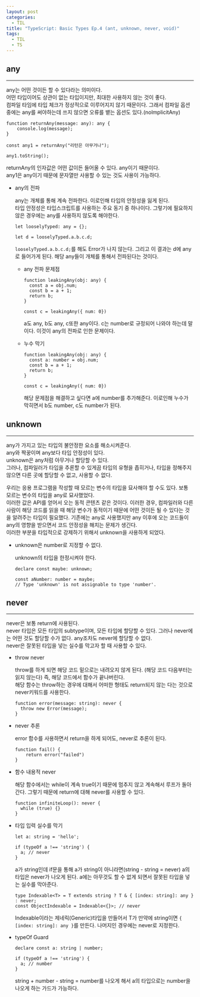 ```yaml
---
layout: post
categories:
  - TIL
title: "TypeScript: Basic Types Ep.4 (ant, unknown, never, void)"
tags:
  - TIL
  - TS
---
```


## __any__
---
any는 어떤 것이든 할 수 있다라는 의미이다.   
어떤 타입이어도 상관이 없는 타입이지만, 최대한 사용하지 않는 것이 좋다.  
컴파일 타임에 타입 체크가 정상적으로 이루어지지 않기 때문이다. 그래서 컴파일 옵션 중에는 any를 써야하는데 쓰지 않으면 오류를 뱉는 옵션도 있다.(nolmplicitAny)

```tsx
function returnAny(message: any): any {
	console.log(message);
}

const any1 = returnAny("리턴은 아무거나");

any1.toString();
```
returnAny의 인자값은 어떤 값이든 들어올 수 있다. any이기 때문이다.  
any1은 any이기 때문에 문자열만 사용할 수 있는 것도 사용이 가능하다.

- any의 전파
    
  any는 개체를 통해 계속 전파한다. 이로인해 타입의 안정성을 잃게 된다.   
  타입 안정성은 타입스크립트를 사용하는 주요 동기 중 하나이다. 그렇기에 필요하지 않은 경우에는 any를 사용하지 않도록 해야한다.
  ```tsx
  let looselyTyped: any = {};
  
  let d = looselyTyped.a.b.c.d;
  ```
  `looselyTyped.a.b.c.d;`를 해도 Error가 나지 않는다. 그리고 이 결과는 d에 any로 들어가게 된다. 해당 any들이 개체를 통해서 전파된다는 것이다.
  
  - any 전파 문제점
    ```tsx
    function leakingAny(obj: any) {
      const a = obj.num;
      const b = a + 1;
      return b;
    }
    
    const c = leakingAny({ num: 0})
    ```
    a도 any, b도 any, c또한 any이다. c는 number로 규정되어 나와야 하는데 말이다. 이것이 any의 전파로 인한 문제이다.
      
  - 누수 막기
    ```tsx
    function leakingAny(obj: any) {
      const a: number = obj.num;
      const b = a + 1;
      return b;
    }
    
    const c = leakingAny({ num: 0})
    ```
    해당 문제점을 해결하고 싶다면 a에 number를 추가해준다. 이로인해 누수가 막히면서 b도 number, c도 number가 된다.

## __unknown__
---
any가 가지고 있는 타입의 불안정한 요소를 해소시켜준다.  
any와 짝꿍이며 any보다 타입 안정성이 있다.  
unknown은 any처럼 아무거나 할당할 수 있다.   
그러나, 컴파일러가 타입을 추론할 수 있게끔 타입의 유형을 좁히거나, 타입을 정해주지 않으면 다른 곳에 할당할 수 없고, 사용할 수 없다.

우리는 응용 프로그램을 작성할 때 모르는 변수의 타입을 묘사해야 할 수도 있다. 보통 모르는 변수의 타입을 any로 묘사했었다.   
이러한 값은 API를 얻어서 오는 동적 콘텐츠 같은 것이다. 이러한 경우, 컴파일러와 다른 사람이 해당 코드를 읽을 때 해당 변수가 동적이기 때문에 어떤 것이든 될 수 있다는 것을 알려주는 타입이 필요했다. 기존에는 any로 사용했지만 any 이후에 오는 코드들이 any의 영향을 받으면서 코드 안정성을 해치는 문제가 생긴다.  
이러한 부분을 타입적으로 강제하기 위해서 unknown을 사용하게 되었다.

- unknown은 number로 지정할 수 없다.
    
  unknown의 타입을 한정시켜야 한다. 
  ```tsx
  declare const maybe: unknown;
  
  const aNumber: number = maybe;
  // Type 'unknown' is not assignable to type 'number'.
  ```

## __never__
---
never은 보통 return에 사용된다.  
never 타입은 모든 타입의 subtype이며, 모든 타입에 할당할 수 있다.   그러나 never에는 어떤 것도 할당할 수가 없다. any조차도 never에 할당할 수 없다.  
never은 잘못된 타입을 넣는 실수를 막고자 할 때 사용할 수 있다.

- throw never
    
  throw를 하게 되면 해당 코드 밑으로는 내려오지 않게 된다. (해당 코드 다음부터는 읽지 않는다) 즉, 해당 코드에서 함수가 끝나버린다.  
  해당 함수는 throw하는 경우에 대해서 어떠한 형태도 return되지 않는 다는 것으로 never키워드를 사용한다.
  ```tsx
  function error(message: string): never {
    throw new Error(message);
  }
  ```
    
- never 추론
    
  error 함수를 사용하면서 return을 하게 되어도, never로 추론이 된다.
  ```tsx
  function fail() {
      return error("failed")
  }
  ```
    
- 함수 내용적 never
    
  해당 함수에서는 while이 계속 true이기 때문에 멈추지 않고 계속해서 루프가 돌아간다. 그렇기 때문에 return에 대해 never를 사용할 수 있다.
  ```tsx
  function infiniteLoop(): never {
    while (true) {}
  }
  ```
    
- 타입 입력 실수를 막기
  ```tsx
  let a: string = 'hello';
  
  if (typeOf a !== 'string') {
    a; // never
  }
  ```
  a가 string인데 if문을 통해 a가 string이 아니라면(string - string = never)  a의 타입은 never가 나오게 된다. a에는 아무것도 할 수 없게 되면서 잘못된 타입을 넣는 실수를 막아준다.
  ```tsx
  type Indexable<T> = T extends string ? T & { [index: string]: any } : never;
  const ObjectIndexable = Indexable<{}>; // never
  ```
  Indexable이라는 제네릭(Generic)타입을 만들어서 T가 만약에 string이면 `{ [index: string]: any }`를 만든다. 나머지인 경우에는 never로 지정한다.
    
- typeOf Guard
  ```tsx
  declare const a: string | number;
  
  if (typeOf a !== 'string') {
    a; // number
  }
  ```
  string + number - string = number를 나오게 해서 a의 타입으로는 number을 나오게 하는 가드가 가능하다.